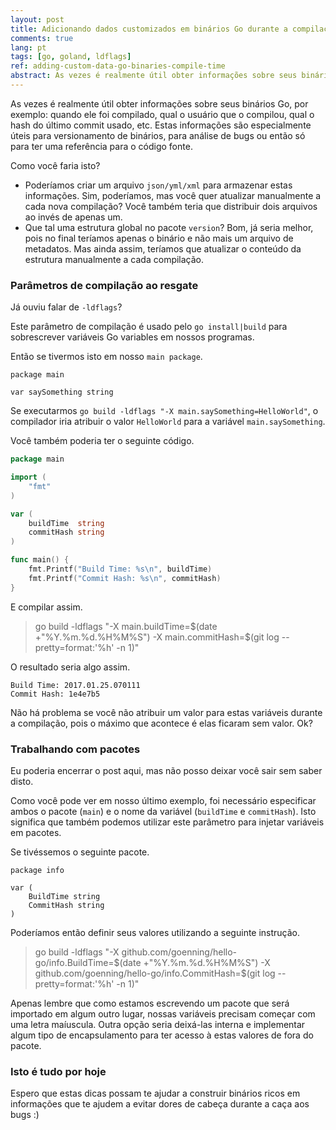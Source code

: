 ```yaml
---
layout: post
title: Adicionando dados customizados em binários Go durante a compilação
comments: true
lang: pt
tags: [go, goland, ldflags]
ref: adding-custom-data-go-binaries-compile-time
abstract: As vezes é realmente útil obter informações sobre seus binários Go, por exemplo: quando ele foi compilado, qual o usuário que o compilou, qual o hash do último commit usado, etc. Estas informações são especialmente úteis para versionamento de binários, para análise de bugs ou então só para ter uma referência para o código fon
---
```


As vezes é realmente útil obter informações sobre seus binários Go, por exemplo: quando ele foi compilado, qual o usuário que o compilou, qual o hash do último commit usado, etc. Estas informações são especialmente úteis para versionamento de binários, para análise de bugs ou então só para ter uma referência para o código fonte.

Como você faria isto?

- Poderíamos criar um arquivo `json/yml/xml` para armazenar estas informações. Sim, poderíamos, mas você quer atualizar manualmente a cada nova compilação? Você também teria que distribuir dois arquivos ao invés de apenas um.
- Que tal uma estrutura global no pacote `version`? Bom, já seria melhor, pois no final teríamos apenas o binário e não mais um arquivo de metadatos. Mas ainda assim, teríamos que atualizar o conteúdo da estrutura manualmente a cada compilação.

### Parâmetros de compilação ao resgate

Já ouviu falar de `-ldflags`?

Este parâmetro de compilação é usado pelo `go install|build` para sobrescrever variáveis Go variables em nossos programas.

Então se tivermos isto em nosso `main package`.

```
package main

var saySomething string
```

Se executarmos `go build -ldflags "-X main.saySomething=HelloWorld"`, o compilador iria atribuir o valor `HelloWorld` para a variável `main.saySomething`.

Você também poderia ter o seguinte código.

```go
package main

import (
	"fmt"
)

var (
	buildTime  string
	commitHash string
)

func main() {
	fmt.Printf("Build Time: %s\n", buildTime)
	fmt.Printf("Commit Hash: %s\n", commitHash)
}
```

E compilar assim.

> go build -ldflags "-X main.buildTime=$(date +"%Y.%m.%d.%H%M%S") -X main.commitHash=$(git log --pretty=format:'%h' -n 1)"

O resultado seria algo assim.

```
Build Time: 2017.01.25.070111
Commit Hash: 1e4e7b5
```

Não há problema se você não atribuir um valor para estas variáveis durante a compilação, pois o máximo que acontece é elas ficaram sem valor. Ok?

### Trabalhando com pacotes

Eu poderia encerrar o post aqui, mas não posso deixar você sair sem saber disto.

Como você pode ver em nosso último exemplo, foi necessário especificar ambos o pacote (`main`) e o nome da variável  (`buildTime` e `commitHash`). Isto significa que também podemos utilizar este parâmetro para injetar variáveis em pacotes. 

Se tivéssemos o seguinte pacote.

```
package info

var (
	BuildTime string
	CommitHash string
)
```

Poderíamos então definir seus valores utilizando a seguinte instrução.

> go build -ldflags "-X github.com/goenning/hello-go/info.BuildTime=$(date +"%Y.%m.%d.%H%M%S") -X github.com/goenning/hello-go/info.CommitHash=$(git log --pretty=format:'%h' -n 1)"

Apenas lembre que como estamos escrevendo um pacote que será importado em algum outro lugar, nossas variáveis precisam começar com uma letra maíuscula. Outra opção seria deixá-las interna e implementar algum tipo de encapsulamento para ter acesso à estas valores de fora do pacote.

### Isto é tudo por hoje

Espero que estas dicas possam te ajudar a construir binários ricos em informações que te ajudem a evitar dores de cabeça durante a caça aos bugs :)
